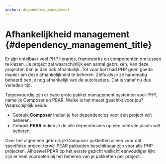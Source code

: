 ```yaml
---
anchor: dependency_management
---
```


# Afhankelijkheid management {#dependency_management_title}

Er zijn ontelbaar veel PHP libraries, frameworks en componenten om tussen te kiezen. Je project zal waarschijnlijk een aantal gebruiken. Van deze projecten ben je dan ook afhankelijk. Tot voor kort had PHP geen goede manier om deze afhankelijkheid te beheren. Zelfs als je ze handmatig beheerd ben je nog afhankelijk van de autoloaders.
Dat is vanaf nu dus verleden tijd.

Tegenwoordig zijn er twee grote pakket management systemen voor PHP, namelijk Composer en PEAR. Welke is het meest geschikt voor jou? Waarschijnlijk beide.

 * Gebruik **Composer** indien je het dependencies voor één project wilt beheren.
 * Gebruik **PEAR** indien je de alle dependencies op één centrale plaats wilt beheren.

Over het algemeen gebruik je Composer pakketten alleen voor dat specifieke project terwijl PEAR pakketten beschikbaar zijn voor alle PHP projecten. Alhoewel PEAR op het eerste gezicht wellicht eenvoudiger lijkt zijn er veel voordelen bij het beheren van je pakketten per project.
